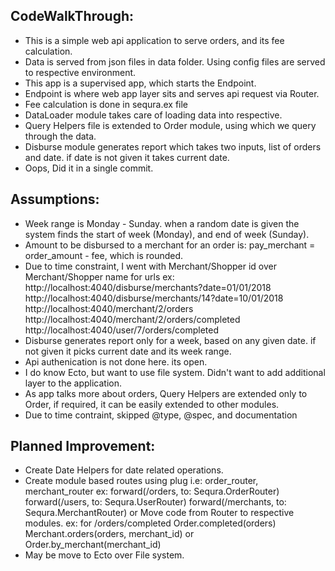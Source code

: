 ## CodeWalkThrough:

  * This is a simple web api application to serve orders, and its fee calculation.
  * Data is served from json files in data folder. 
    Using config files are served to respective environment.
  * This app is a supervised app, which starts the Endpoint.
  * Endpoint is where web app layer sits and serves api request via Router.
  * Fee calculation is done in sequra.ex file
  * DataLoader module takes care of loading data into respective.
  * Query Helpers file is extended to Order module, 
    using which we query through the data.
  * Disburse module generates report which takes two inputs, list of orders and date.
    if date is not given it takes current date.
  * Oops, Did it in a single commit.

## Assumptions:
  
  * Week range is Monday - Sunday. when a random date is given the system finds the
    start of week (Monday), and end of week (Sunday).
  * Amount to be disbursed to a merchant for an order is:
    pay_merchant = order_amount - fee, which is rounded.
  * Due to time constraint, I went with Merchant/Shopper id over Merchant/Shopper name
    for urls
    ex: http://localhost:4040/disburse/merchants?date=01/01/2018
        http://localhost:4040/disburse/merchants/14?date=10/01/2018
        http://localhost:4040/merchant/2/orders
        http://localhost:4040/merchant/2/orders/completed
        http://localhost:4040/user/7/orders/completed
  * Disburse generates report only for a week, based on any given date. 
    if not given it picks current date and its week range.
  * Api authenication is not done here. its open.
  * I do know Ecto, but want to use file system. 
    Didn't want to add additional layer to the application.
  * As app talks more about orders, Query Helpers are extended only to Order, 
    if required, it can be easily extended to other modules.
  * Due to time contraint, skipped @type, @spec, and documentation

## Planned Improvement:

  * Create Date Helpers for date related operations.
  * Create module based routes using plug
    i.e: order_router, merchant_router
    ex: forward(/orders, to: Sequra.OrderRouter)
        forward(/users, to: Sequra.UserRouter)
        forward(/merchants, to: Sequra.MerchantRouter)
    or
    Move code from Router to respective modules.
    ex: for /orders/completed
        Order.completed(orders)
        Merchant.orders(orders, merchant_id) or Order.by_merchant(merchant_id)
  * May be move to Ecto over File system.



